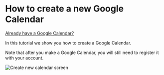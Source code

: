# How to create a new Google Calendar

[Already have a Google Calendar?](/tutorials/linking-google-calendar-with-your-organization)

In this tutorial we show you how to create a Google Calendar.

Note that after you make a Google Calendar, you will still need to register it with your account.

![Create new calendar screen](/graphics/google-calendar-create-calendar-2.png)